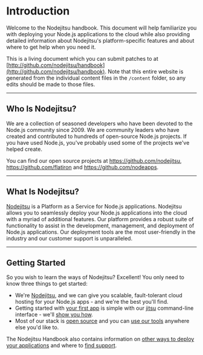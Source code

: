 # Introduction

Welcome to the Nodejitsu handbook. This document will help familiarize you with
deploying your Node.js applications to the cloud while also providing detailed
information about Nodejitsu's platform-specific features and about
where to get help when you need it.

This is a living document which you can submit patches to at
[http://github.com/nodejitsu/handbook](http://github.com/nodejitsu/handbook).
Note that this entire website is generated from the individual content files in
the `/content` folder, so any edits should be made to those files.

---

## Who Is Nodejitsu?

We are a collection of seasoned developers who have been devoted to the Node.js
community since 2009. We are community leaders who have created and contributed
to hundreds of open-source Node.js projects. If you have used Node.js, you've
probably used some of the projects we've helped create.

You can find our open source projects at https://github.com/nodejitsu,
https://github.com/flatiron and https://github.com/nodeapps.

---

## What Is Nodejitsu?

[Nodejitsu](https://www.nodejitsu.com/) is a Platform as a Service for Node.js
applications. Nodejitsu allows you to seamlessly deploy your Node.js
applications into the cloud with a myriad of additional features. Our platform
provides a robust suite of functionality to assist in the development,
management, and deployment of Node.js applications. Our deployment tools are the
most user-friendly in the industry and our customer support is unparalleled.

---

## Getting Started

So you wish to learn the ways of Nodejitsu? Excellent! You only need to know
three things to get started:

* We're [Nodejitsu](http://nodejitsu.com), and we can give you scalable,
  fault-tolerant cloud hosting for your Node.js apps - and we're the best you'll
  find.
* Getting started with [your first app][hello-world] is simple with our
  [jitsu](/features/jitsu) command-line interface - we'll
  [show you how][hello-world].
* Most of our stack is [open source](http://github.com/nodejitsu) and you can
  [use our tools](/appendix/open-source) anywhere else you'd like to.

The Nodejitsu Handbook also contains information on [other ways to deploy your
applications](/features/jitsu#using-the-jitsu-cli-usage-jitsu-deploy-jitsu-apps-deploy)
and where to [find support](/support).

[hello-world]: /a-quickstart/hello-world

[meta:title]: <> (Handbook)
